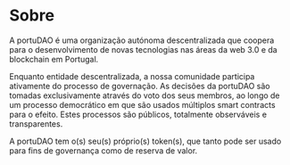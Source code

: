 # Sobre

A portuDAO é uma organização autónoma descentralizada que coopera para o desenvolvimento de novas tecnologias nas áreas da web 3.0 e da blockchain em Portugal.

Enquanto entidade descentralizada, a nossa comunidade participa ativamente do processo de governação. As decisões da portuDAO são tomadas exclusivamente através do voto dos seus membros, ao longo de um processo democrático em que são usados múltiplos smart contracts para o efeito. Estes processos são públicos, totalmente observáveis e transparentes.

A portuDAO tem o(s) seu(s) próprio(s) token(s), que tanto pode ser usado para fins de governança como de reserva de valor.
